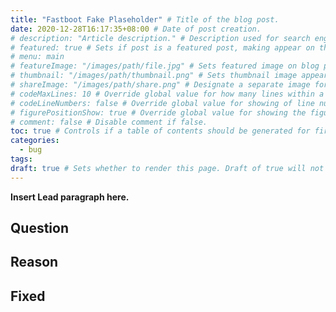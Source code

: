 ```yaml
---
title: "Fastboot Fake Plaseholder" # Title of the blog post.
date: 2020-12-28T16:17:35+08:00 # Date of post creation.
# description: "Article description." # Description used for search engine.
# featured: true # Sets if post is a featured post, making appear on the home page side bar.
# menu: main
# featureImage: "/images/path/file.jpg" # Sets featured image on blog post.
# thumbnail: "/images/path/thumbnail.png" # Sets thumbnail image appearing inside card on homepage.
# shareImage: "/images/path/share.png" # Designate a separate image for social media sharing.
# codeMaxLines: 10 # Override global value for how many lines within a code block before auto-collapsing.
# codeLineNumbers: false # Override global value for showing of line numbers within code block.
# figurePositionShow: true # Override global value for showing the figure label.
# comment: false # Disable comment if false.
toc: true # Controls if a table of contents should be generated for first-level links automatically.
categories:
  - bug
tags:
draft: true # Sets whether to render this page. Draft of true will not be rendered.
---
```


**Insert Lead paragraph here.**

## Question
## Reason
## Fixed

